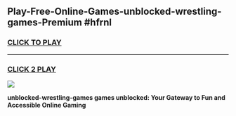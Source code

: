 
## Play-Free-Online-Games-unblocked-wrestling-games-Premium #hfrnl
<h3>
<a href="https://premium.freeplayer.one?title=unblocked-wrestling-games&ref=8M">CLICK TO PLAY</a></h3>
<hr>

<h3>
<a href="https://premium.freeplayer.one?title=unblocked-wrestling-games&ref=8M">CLICK 2 PLAY</a>
  
</h3>

<a href="https://premium.freeplayer.one?title=unblocked-wrestling-games&ref=8M"><img src="https://clearcache.store/games.png"></a>


**unblocked-wrestling-games games unblocked: Your Gateway to Fun and Accessible Online Gaming**
